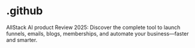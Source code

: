 # .github
AllStack AI product Review 2025: Discover the complete tool to launch funnels, emails, blogs, memberships, and automate your business—faster and smarter.
